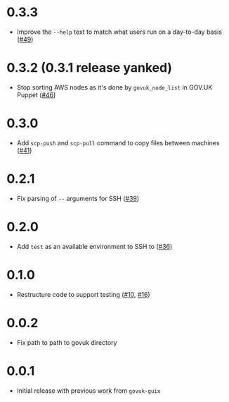 # 0.3.3

* Improve the `--help` text to match what users run on a day-to-day basis ([#49](https://github.com/alphagov/govuk-connect/pull/49))

# 0.3.2 (0.3.1 release yanked)

* Stop sorting AWS nodes as it's done by `govuk_node_list` in GOV.UK Puppet ([#46](https://github.com/alphagov/govuk-connect/pull/46))

# 0.3.0

* Add `scp-push` and `scp-pull` command to copy files between machines ([#41](https://github.com/alphagov/govuk-connect/pull/41))

# 0.2.1

* Fix parsing of `--` arguments for SSH ([#39](https://github.com/alphagov/govuk-connect/pull/39))

# 0.2.0

* Add `test` as an available environment to SSH to ([#36](https://github.com/alphagov/govuk-connect/pull/36))

# 0.1.0

* Restructure code to support testing ([#10](https://github.com/alphagov/govuk-connect/pull/10), [#16](https://github.com/alphagov/govuk-connect/pull/16))

# 0.0.2

* Fix path to path to govuk directory

# 0.0.1

* Initial release with previous work from `govuk-guix`
